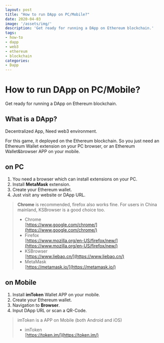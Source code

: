 ```yaml
---
layout: post
title: "How to run DApp on PC/Mobile?"
date: 2020-04-03
image: '/assets/img/'
description: 'Get ready for running a DApp on Ethereum blockchain.'
tags:
- how-to
- dapp
- web3
- ethereum
- blockchain
categories:
- Dapp
---
```


# How to run DApp on PC/Mobile?

Get ready for running a DApp on Ethereum blockchain.


## What is a DApp?

Decentralized App, Need web3 environment.

For this game, it deployed on the Ethereum blockchain.
So you just need an Ethereum Wallet extension on your PC browser,
or an Ethereum Wallet&browser APP on your mobile.


## on PC

1. You need a browser which can install extensions on your PC.
2. Install **MetaMask** extension.
3. Create your Ethereum wallet.
4. Just visit any website or DApp URL.

> **Chrome** is recommended, firefox also works fine.
> For users in China mainland, KSBrowser is a good choice too.
>
> - Chrome<br/>
>   [https://www.google.com/chrome/](https://www.google.com/chrome/)
> - Firefox<br/>
>   [https://www.mozilla.org/en-US/firefox/new/](https://www.mozilla.org/en-US/firefox/new/)
> - KSBrowser<br/>
>   [https://www.liebao.cn/](https://www.liebao.cn/)
> - MetaMask<br/>
>   [https://metamask.io/](https://metamask.io/)


## on Mobile

1. Install **imToken** Wallet APP on your mobile.
2. Create your Ethereum wallet.
3. Navigation to **Browser**.
4. Input DApp URL or scan a QR-Code.

> imToken is a APP on Mobile (both Android and iOS)
>
> - imToken<br/>
>   [https://token.im/](https://token.im/)




